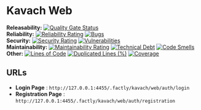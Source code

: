 # Kavach Web

**Releasability:** [![Quality Gate Status](https://sonarcloud.io/api/project_badges/measure?project=factly_kavach-web&metric=alert_status)](https://sonarcloud.io/dashboard?id=factly_kavach-web)  
**Reliability:** [![Reliability Rating](https://sonarcloud.io/api/project_badges/measure?project=factly_kavach-web&metric=reliability_rating)](https://sonarcloud.io/dashboard?id=factly_kavach-web) [![Bugs](https://sonarcloud.io/api/project_badges/measure?project=factly_kavach-web&metric=bugs)](https://sonarcloud.io/dashboard?id=factly_kavach-web)  
**Security:** [![Security Rating](https://sonarcloud.io/api/project_badges/measure?project=factly_kavach-web&metric=security_rating)](https://sonarcloud.io/dashboard?id=factly_kavach-web) [![Vulnerabilities](https://sonarcloud.io/api/project_badges/measure?project=factly_kavach-web&metric=vulnerabilities)](https://sonarcloud.io/dashboard?id=factly_kavach-web)  
**Maintainability:** [![Maintainability Rating](https://sonarcloud.io/api/project_badges/measure?project=factly_kavach-web&metric=sqale_rating)](https://sonarcloud.io/dashboard?id=factly_kavach-web) [![Technical Debt](https://sonarcloud.io/api/project_badges/measure?project=factly_kavach-web&metric=sqale_index)](https://sonarcloud.io/dashboard?id=factly_kavach-web) [![Code Smells](https://sonarcloud.io/api/project_badges/measure?project=factly_kavach-web&metric=code_smells)](https://sonarcloud.io/dashboard?id=factly_kavach-web)  
**Other:** [![Lines of Code](https://sonarcloud.io/api/project_badges/measure?project=factly_kavach-web&metric=ncloc)](https://sonarcloud.io/dashboard?id=factly_kavach-web) [![Duplicated Lines (%)](https://sonarcloud.io/api/project_badges/measure?project=factly_kavach-web&metric=duplicated_lines_density)](https://sonarcloud.io/dashboard?id=factly_kavach-web) [![Coverage](https://sonarcloud.io/api/project_badges/measure?project=factly_kavach-web&metric=coverage)](https://sonarcloud.io/dashboard?id=factly_kavach-web)

## URLs
* **Login Page** : `http://127.0.0.1:4455/.factly/kavach/web/auth/login`
* **Registration Page** : `http://127.0.0.1:4455/.factly/kavach/web/auth/registration`